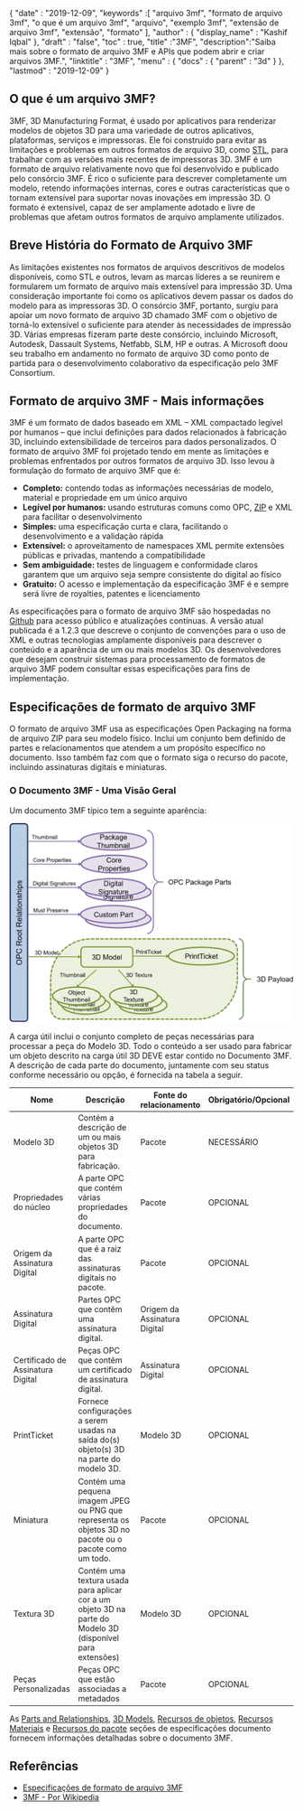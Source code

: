{
  "date" : "2019-12-09",
  "keywords" :[ "arquivo 3mf", "formato de arquivo 3mf", "o que é um arquivo 3mf", "arquivo", "exemplo 3mf", "extensão de arquivo 3mf", "extensão", "formato" ],
  "author" : {
    "display_name" : "Kashif Iqbal"
},
  "draft" : "false",
  "toc" : true,
  "title" :"3MF",
  "description":"Saiba mais sobre o formato de arquivo 3MF e APIs que podem abrir e criar arquivos 3MF.",
  "linktitle" : "3MF",
  "menu" : {
    "docs" : {
      "parent" : "3d"
}
},
  "lastmod" : "2019-12-09"
}

## O que é um arquivo 3MF?

3MF, 3D Manufacturing Format, é usado por aplicativos para renderizar modelos de objetos 3D para uma variedade de outros aplicativos, plataformas, serviços e impressoras. Ele foi construído para evitar as limitações e problemas em outros formatos de arquivo 3D, como [STL](/pt/cad/stl/), para trabalhar com as versões mais recentes de impressoras 3D. 3MF é um formato de arquivo relativamente novo que foi desenvolvido e publicado pelo consórcio 3MF. É rico o suficiente para descrever completamente um modelo, retendo informações internas, cores e outras características que o tornam extensível para suportar novas inovações em impressão 3D. O formato é extensível, capaz de ser amplamente adotado e livre de problemas que afetam outros formatos de arquivo amplamente utilizados.

## Breve História do Formato de Arquivo 3MF

As limitações existentes nos formatos de arquivos descritivos de modelos disponíveis, como STL e outros, levam as marcas líderes a se reunirem e formularem um formato de arquivo mais extensível para impressão 3D. Uma consideração importante foi como os aplicativos devem passar os dados do modelo para as impressoras 3D. O consórcio 3MF, portanto, surgiu para apoiar um novo formato de arquivo 3D chamado 3MF com o objetivo de torná-lo extensível o suficiente para atender às necessidades de impressão 3D. Várias empresas fizeram parte deste consórcio, incluindo Microsoft, Autodesk, Dassault Systems, Netfabb, SLM, HP e outras. A Microsoft doou seu trabalho em andamento no formato de arquivo 3D como ponto de partida para o desenvolvimento colaborativo da especificação pelo 3MF Consortium.

## Formato de arquivo 3MF - Mais informações

3MF é um formato de dados baseado em XML – XML compactado legível por humanos – que inclui definições para dados relacionados à fabricação 3D, incluindo extensibilidade de terceiros para dados personalizados. O formato de arquivo 3MF foi projetado tendo em mente as limitações e problemas enfrentados por outros formatos de arquivo 3D. Isso levou à formulação do formato de arquivo 3MF que é:

* **Completo:** contendo todas as informações necessárias de modelo, material e propriedade em um único arquivo
* **Legível por humanos:** usando estruturas comuns como OPC, [ZIP](/pt/compression/zip/) e XML para facilitar o desenvolvimento
* **Simples:** uma especificação curta e clara, facilitando o desenvolvimento e a validação rápida
* **Extensível:** o aproveitamento de namespaces XML permite extensões públicas e privadas, mantendo a compatibilidade
* **Sem ambiguidade:** testes de linguagem e conformidade claros garantem que um arquivo seja sempre consistente do digital ao físico
* **Gratuito:** O acesso e implementação da especificação 3MF é e sempre será livre de royalties, patentes e licenciamento

As especificações para o formato de arquivo 3MF são hospedadas no [Github](https://github.com/3MFConsortium/spec_core/blob/master/3MF%20Core%20Specification.md) para acesso público e atualizações contínuas. A versão atual publicada é a 1.2.3 que descreve o conjunto de convenções para o uso de XML e outras tecnologias amplamente disponíveis para descrever o conteúdo e a aparência de um ou mais modelos 3D. Os desenvolvedores que desejam construir sistemas para processamento de formatos de arquivo 3MF podem consultar essas especificações para fins de implementação.

## Especificações de formato de arquivo 3MF

O formato de arquivo 3MF usa as especificações Open Packaging na forma de arquivo ZIP para seu modelo físico. Inclui um conjunto bem definido de partes e relacionamentos que atendem a um propósito específico no documento. Isso também faz com que o formato siga o recurso do pacote, incluindo assinaturas digitais e miniaturas.

### O Documento 3MF - Uma Visão Geral

Um documento 3MF típico tem a seguinte aparência:

![3MF Document Structure](https://raw.githubusercontent.com/3MFConsortium/spec_core/master/images/figure_2-1.png "3MF Document Structure")

A carga útil inclui o conjunto completo de peças necessárias para processar a peça do Modelo 3D. Todo o conteúdo a ser usado para fabricar um objeto descrito na carga útil 3D DEVE estar contido no Documento 3MF. A descrição de cada parte do documento, juntamente com seu status conforme necessário ou opção, é fornecida na tabela a seguir.


|**Nome**|**Descrição**|**Fonte do relacionamento**|**Obrigatório/Opcional**
--- | --- | --- | ---
|Modelo 3D|Contém a descrição de um ou mais objetos 3D para fabricação.|Pacote|NECESSÁRIO
|Propriedades do núcleo|A parte OPC que contém várias propriedades do documento.|Pacote|OPCIONAL
|Origem da Assinatura Digital|A parte OPC que é a raiz das assinaturas digitais no pacote.|Pacote|OPCIONAL
|Assinatura Digital|Partes OPC que contêm uma assinatura digital.|Origem da Assinatura Digital|OPCIONAL
|Certificado de Assinatura Digital|Peças OPC que contêm um certificado de assinatura digital.|Assinatura Digital|OPCIONAL
|PrintTicket|Fornece configurações a serem usadas na saída do(s) objeto(s) 3D na parte do modelo 3D.|Modelo 3D|OPCIONAL
|Miniatura|Contém uma pequena imagem JPEG ou PNG que representa os objetos 3D no pacote ou o pacote como um todo.|Pacote|OPCIONAL
|Textura 3D|Contém uma textura usada para aplicar cor a um objeto 3D na parte do Modelo 3D (disponível para extensões)|Modelo 3D|OPCIONAL
|Peças Personalizadas|Peças OPC que estão associadas a metadados|Pacote|OPCIONAL

As [Parts and Relationships](https://github.com/3MFConsortium/spec_core/blob/master/3MF%20Core%20Specification.md#chapter-2-parts-and-relationships), [3D Models](https://github.com/3MFConsortium/spec_core/blob/master/3MF%20Core%20Specification.md#chapter-3-3d-models), [Recursos de objetos](https://github.com/3MFConsortium/spec_core/blob/master/3MF%20Core%20Specification.md#chapter-4-object-resources), [Recursos Materiais](https://github.com/3MFConsortium/spec_core/blob/master/3MF%20Core%20Specification.md#chapter-5-material-resources) e [Recursos do pacote](https://github.com/3MFConsortium/spec_core/blob/master/3MF%20Core%20Specification.md#chapter-6-3mf-document-package-features) seções de especificações documento fornecem informações detalhadas sobre o documento 3MF.

## Referências ##

* [Especificações de formato de arquivo 3MF](https://github.com/3MFConsortium/spec_core)
* [3MF - Por Wikipedia](https://en.wikipedia.org/wiki/3D_Manufacturing_Format)

